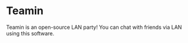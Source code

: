 # Teamin
Teamin is an open-source LAN party! You can chat with friends via LAN using this software.
